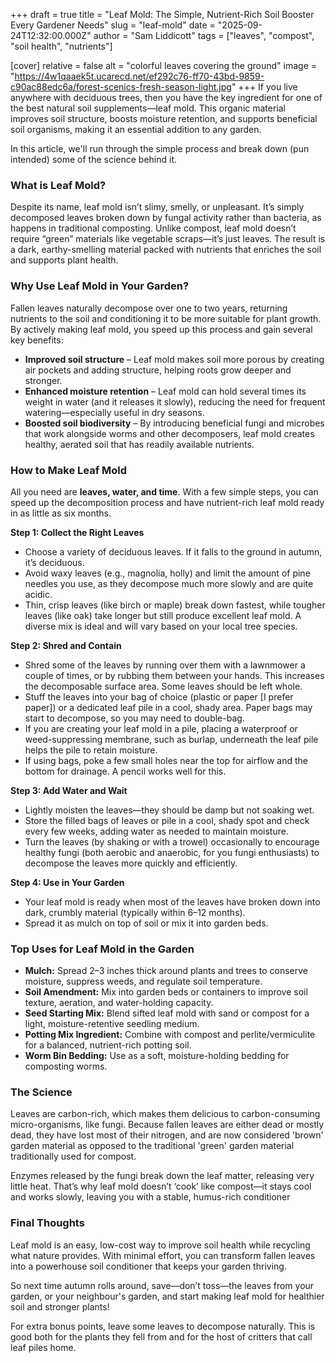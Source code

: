 +++
draft = true
title = "Leaf Mold: The Simple, Nutrient-Rich Soil Booster Every Gardener Needs"
slug = "leaf-mold"
date = "2025-09-24T12:32:00.000Z"
author = "Sam Liddicott"
tags = ["leaves", "compost", "soil health", "nutrients"]

[cover]
relative = false
alt = "colorful leaves covering the ground"
image = "https://4w1qaaek5t.ucarecd.net/ef292c76-ff70-43bd-9859-c90ac88edc6a/forest-scenics-fresh-season-light.jpg"
+++
If you live anywhere with deciduous trees, then you have the key ingredient for one of the best natural soil supplements—leaf mold. This organic material improves soil structure, boosts moisture retention, and supports beneficial soil organisms, making it an essential addition to any garden. 

In this article, we'll run through the simple process and break down (pun intended) some of the science behind it.

### What is Leaf Mold?

Despite its name, leaf mold isn’t slimy, smelly, or unpleasant. It’s simply decomposed leaves broken down by fungal activity rather than bacteria, as happens in traditional composting. Unlike compost, leaf mold doesn’t require “green” materials like vegetable scraps—it’s just leaves. The result is a dark, earthy-smelling material packed with nutrients that enriches the soil and supports plant health.

### Why Use Leaf Mold in Your Garden?

Fallen leaves naturally decompose over one to two years, returning nutrients to the soil and conditioning it to be more suitable for plant growth. By actively making leaf mold, you speed up this process and gain several key benefits:

* **Improved soil structure** – Leaf mold makes soil more porous by creating air pockets and adding structure, helping roots grow deeper and stronger.
* **Enhanced moisture retention** – Leaf mold can hold several times its weight in water (and it releases it slowly), reducing the need for frequent watering—especially useful in dry seasons.
* **Boosted soil biodiversity** – By introducing beneficial fungi and microbes that work alongside worms and other decomposers, leaf mold creates healthy, aerated soil that has readily available nutrients.

### How to Make Leaf Mold

All you need are **leaves, water, and time**. With a few simple steps, you can speed up the decomposition process and have nutrient-rich leaf mold ready in as little as six months. 

**Step 1: Collect the Right Leaves**

* Choose a variety of deciduous leaves. If it falls to the ground in autumn, it’s deciduous.
* Avoid waxy leaves (e.g., magnolia, holly) and limit the amount of pine needles you use, as they decompose much more slowly and are quite acidic.
* Thin, crisp leaves (like birch or maple) break down fastest, while tougher leaves (like oak) take longer but still produce excellent leaf mold. A diverse mix is ideal and will vary based on your local tree species.

**Step 2: Shred and Contain**

* Shred some of the leaves by running over them with a lawnmower a couple of times, or by rubbing them between your hands. This increases the decomposable surface area. Some leaves should be left whole.
* Stuff the leaves into your bag of choice (plastic or paper \[I prefer paper]) or a dedicated leaf pile in a cool, shady area. Paper bags may start to decompose, so you may need to double-bag.
* If you are creating your leaf mold in a pile, placing a waterproof or weed-suppressing membrane, such as burlap, underneath the leaf pile helps the pile to retain moisture.
* If using bags, poke a few small holes near the top for airflow and the bottom for drainage. A pencil works well for this.

**Step 3: Add Water and Wait**

* Lightly moisten the leaves—they should be damp but not soaking wet.
* Store the filled bags of leaves or pile in a cool, shady spot and check every few weeks, adding water as needed to maintain moisture.
* Turn the leaves (by shaking or with a trowel) occasionally to encourage healthy fungi (both aerobic and anaerobic, for you fungi enthusiasts) to decompose the leaves more quickly and efficiently.

**Step 4: Use in Your Garden**

* Your leaf mold is ready when most of the leaves have broken down into dark, crumbly material (typically within 6–12 months).
* Spread it as mulch on top of soil or mix it into garden beds.


### Top Uses for Leaf Mold in the Garden

* **Mulch:** Spread 2–3 inches thick around plants and trees to conserve moisture, suppress weeds, and regulate soil temperature.
* **Soil Amendment:** Mix into garden beds or containers to improve soil texture, aeration, and water-holding capacity.
* **Seed Starting Mix:** Blend sifted leaf mold with sand or compost for a light, moisture-retentive seedling medium.
* **Potting Mix Ingredient:** Combine with compost and perlite/vermiculite for a balanced, nutrient-rich potting soil.
* **Worm Bin Bedding:** Use as a soft, moisture-holding bedding for composting worms.

### The Science

Leaves are carbon-rich, which makes them delicious to carbon-consuming micro-organisms, like fungi. Because fallen leaves are either dead or mostly dead, they have lost most of their nitrogen, and are now considered 'brown' garden material as opposed to the traditional 'green' garden material traditionally used for compost. 

Enzymes released by the fungi break down the leaf matter, releasing very little heat. That’s why leaf mold doesn’t ‘cook’ like compost—it stays cool and works slowly, leaving you with a stable, humus-rich conditioner



### Final Thoughts

Leaf mold is an easy, low-cost way to improve soil health while recycling what nature provides. With minimal effort, you can transform fallen leaves into a powerhouse soil conditioner that keeps your garden thriving.

So next time autumn rolls around, save—don’t toss—the leaves from your garden, or your neighbour's garden, and start making leaf mold for healthier soil and stronger plants!

For extra bonus points, leave some leaves to decompose naturally. This is good both for the plants they fell from and for the host of critters that call leaf piles home.
